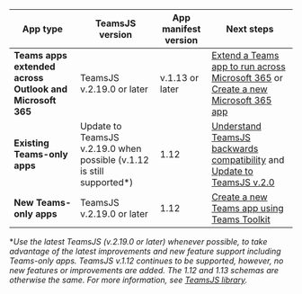 | App type | TeamsJS version | App manifest version | Next steps|
|---|---|---|---|
|**Teams apps extended across Outlook and Microsoft 365**| TeamsJS v.2.19.0 or later | v.1.13 or later | [Extend a Teams app to run across Microsoft 365](../m365-apps/extend-m365-teams-personal-tab.md) or [Create a new Microsoft 365 app](../m365-apps/extend-m365-teams-personal-tab.md#quickstart) |
|**Existing Teams-only apps**| Update to TeamsJS v.2.19.0 when possible (v.1.12 is still supported*)  | 1.12 | [Understand TeamsJS backwards compatibility](../tabs/how-to/using-teams-client-library.md#backwards-compatibility) and [Update to TeamsJS v.2.0](../tabs/how-to/using-teams-client-library.md#updating-to-teamsjs-version-20)|
|**New Teams-only apps**| TeamsJS v.2.19.0 or later | 1.12 | [Create a new Teams app using Teams Toolkit](../toolkit/create-new-project.md)|

**Use the latest TeamsJS (v.2.19.0 or later) whenever possible, to take advantage of the latest improvements and new feature support including Teams-only apps. TeamsJS v.1.12 continues to be supported, however, no new features or improvements are added. The 1.12 and 1.13 schemas are otherwise the same. For more information, see [TeamsJS library](../tabs/how-to/using-teams-client-library.md).*
